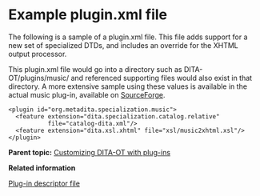 # Example plugin.xml file

The following is a sample of a plugin.xml file. This file adds support for a new set of specialized DTDs, and includes an override for the XHTML output processor.

This plugin.xml file would go into a directory such as DITA-OT/plugins/music/ and referenced supporting files would also exist in that directory. A more extensive sample using these values is available in the actual music plug-in, available on [SourceForge](https://sourceforge.net/projects/dita-ot/files/Plug-in_%20Music/).

```
<plugin id="org.metadita.specialization.music">
  <feature extension="dita.specialization.catalog.relative" 
           file="catalog-dita.xml"/>
  <feature extension="dita.xsl.xhtml" file="xsl/music2xhtml.xsl"/>
</plugin>
```

**Parent topic:** [Customizing DITA-OT with plug-ins](../topics/custom-plugins.md)

**Related information**  


[Plug-in descriptor file](../topics/plugin-configfile.md)

